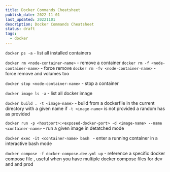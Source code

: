 ```yaml
---
title: Docker Commands Cheatsheet
publish_date: 2022-11-01
last_updated: 20221101
description: Docker Commands Cheatsheet
status: draft
tags:
  - docker
---
```



`docker ps -a` - list all installed containers

`docker rm <node-container-name>` - remove a container
`docker rm -f <node-container-name>`  - force remove
`docker rm -fv <node-container-name>`  - force remove and volumes too 

`docker stop <node-container-name>` - stop a container

`docker image ls -a` - list all docker image

`docker build . -t <image-name>` - build from a dockerfile in the current directory with a given name if `-t <image-name>` is not provided a random has as provided


`docker run -p <hostport>:<exposed-docker-port> -d <image-name> --name <container-name>`  -  run a given image in detatched mode


`docker exec -it <container-name> bash `   - enter a running container in a interactive bash mode


`docker compose -f docker-compose.dev.yml up` - reference a specific docker compose file , useful when you have multiple docker compose files for dev and and prod

